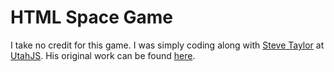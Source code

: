 # HTML Space Game

I take no credit for this game. I was simply coding along with [Steve Taylor](https://twitter.com/gostay) at [UtahJS](http://www.meetup.com/UtahJS/events/220294554/). His original work can be found [here](http://wahoo.com/play/html5in45/).
